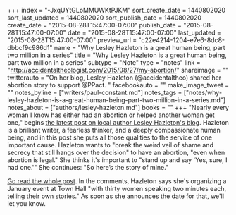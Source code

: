+++
index = "-JxqUYtGLoMMUWKtPJKM"
sort_create_date = 1440802020
sort_last_updated = 1440802020
sort_publish_date = 1440802020
create_date = "2015-08-28T15:47:00-07:00"
publish_date = "2015-08-28T15:47:00-07:00"
date = "2015-08-28T15:47:00-07:00"
last_updated = "2015-08-28T15:47:00-07:00"
preview_url = "c22e4214-1204-e7e6-8dc8-dbbcf9c986d1"
name = "Why Lesley Hazleton is a great human being, part two million in a series"
title = "Why Lesley Hazleton is a great human being, part two million in a series"
subtype = "Note"
type = "notes"
link = "http://accidentaltheologist.com/2015/08/27/my-abortion/"
shareimage = ""
twitterauto = "On her blog, Lesley Hazleton (@accidentaltheo) shared her abortion story to support @PPact. "
facebookauto = ""
make_image_tweet = ""
notes_byline = ["writers/paul-constant.md"]
notes_tags = ["notes/why-lesley-hazleton-is-a-great-human-being-part-two-million-in-a-series.md"]
notes_about = ["authors/lesley-hazleton.md"]
books = ""
+++
"Nearly every woman I know has either had an abortion or helped another woman get one," begins [the latest post on local author Lesley Hazleton's blog](http://accidentaltheologist.com/2015/08/27/my-abortion/). Hazleton is a brilliant writer, a fearless thinker, and a deeply compassionate human being, and in this post she puts all those qualities to the service of one important cause. Hazleton wants to "break the weird veil of shame and secrecy that still hangs over the decision" to have an abortion, "even when abortion is legal." She thinks it's important to "stand up and say 'Yes, sure, I had one.'" She continues: "So here’s the story of mine."

[Go read the whole post](http://accidentaltheologist.com/2015/08/27/my-abortion/). In the comments, Hazleton says she's organizing a January event at Town Hall "with thirty women speaking two minutes each, telling their own stories." As soon as she announces the date for that, we'll let you know.